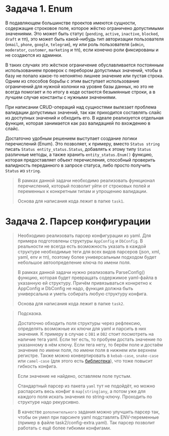 
# Задача 1. Enum

В подавляющем большинстве проектов имеются сущности, содержащие строковое поле, которое
жёстко ограничено допустимыми значениями.
Это может быть статус (`pending`, `active`, `inactive`, `blocked`, `draft` и тп),
это может быть какой-нибудь тип авторизации пользователя (`email`, `phone`, `google`,
`telegram`), ну или роль пользователя (`admin`, `moderator`, `customer`, `marketing` и тп),
если конечно роли фиксированы и не создаются из админки.

В таких случаях это жёсткое ограничение обуславливается постоянным использованием проверок
с перебором допустимых значений, чтобы в базу не попало какое-то непонятно лишнее значение
или пустая строка. Одним из способов борьбы с этим выступает использование ограничений
для нужной колонки на уровне базы данных, но это не всегда помогает и по итогу в коде
остаются безымянные строки, а в лучшем случае константы с нужными значениями.

При написании CRUD-операций над сущностями вылезает проблема валидации допустимых значений,
так как приходится составлять слайс из доступных значений и обходить его. В идеале реализуется
отдельная функция, которая занимается как раз валидацией по вхождению в слайс.

Достаточно удобным решением выступает создание логики перечислений (Enum). Это позволяет, к примеру,
вместо `Status string` писать `Status entity_status.Status`, добавлять к этому типу `Status`
различные методы, а также хранить `entity_status.Enum()` функцию, которая предоставляет объект
перечисления, способный проверить валидность переданного в запросе статуса, либо просто получить
`Status` из `string`.

> В рамках данной задачи необходимо реализовать функционал перечислений, который позволит уйти
> от строковых полей и переменных к конкретным типам и упрощению валидации.
> 
> Основа для написания кода лежит в папке `task1`.

# Задача 2. Парсер конфигурации

> Необходимо реализовать парсер конфигурации из yaml. Для примера подготовлены структуры
> `AppConfig` и `DbConfig`.
> В реальности не всегда есть возможность указать в каждой структуре необходимые теги для всех
> видов парсеров (json, xml, yaml, env и тп), поэтому более универсальным подходом будет
> небольшое автоопределение ключа по имени поля.
> 
> В рамках данной задачи нужно реализовать ParseConfig() функцию, которая будет превращать содержимое
> yaml-файла в указанную ей структуру. Причём привязываться конкретно к AppConfig и DbConfig не надо,
> функция должна быть универсальна и уметь собирать любую структуру конфига.
> 
> Основа для написания кода лежит в папке `task2`.

> Подсказка.
> 
> Достаточно обходить поля структуры через рефлексию, определять возможные их ключи для yaml
> и парсить в них значения. К примеру в случае с `DB1` и `DB2` стоит посмотреть на наличие тега yaml.
> Если тег есть, то пробуем достать значение по указанному в нём ключу. Если тега нету, то берём
> поле и достаём значение по имени поля, по имени поля в нижнем или верхнем регистре. Также
> можно конвертировать в `kebab-case`, `snake-case` или `camel-case`
> (для этого есть [библиотека](https://github.com/ettle/strcase)), что тоже повысит гибкость конфига.
> 
> Если значение не найдено, оставляем поле пустым.
> 
> Стандартный парсер из пакета `yaml` тут не подойдёт, но можно распарсить весь конфиг
> в `map[string]any`, а потом уже для каждого поля искать значения по string-ключу.
> Проходить по структуре надо рекурсивно.

> В качестве `дополнительного` задания можно улучшить парсер так, чтобы он умел при парсинге yaml
> подставлять ENV-переменные (пример в файле task2/config-extra.yaml). Так парсер позволит работать
> с ещё более гибкими конфигами.




